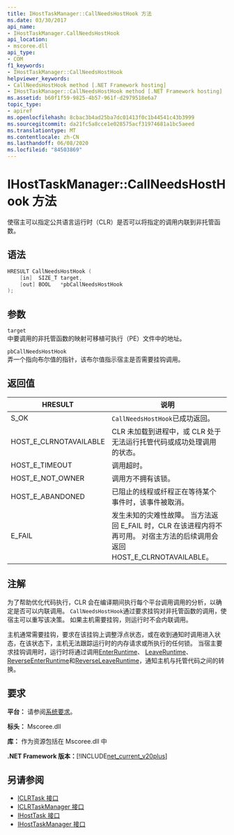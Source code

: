 ```yaml
---
title: IHostTaskManager::CallNeedsHostHook 方法
ms.date: 03/30/2017
api_name:
- IHostTaskManager.CallNeedsHostHook
api_location:
- mscoree.dll
api_type:
- COM
f1_keywords:
- IHostTaskManager::CallNeedsHostHook
helpviewer_keywords:
- CallNeedsHostHook method [.NET Framework hosting]
- IHostTaskManager::CallNeedsHostHook method [.NET Framework hosting]
ms.assetid: b60f1f59-9825-4b57-961f-d2979518e6a7
topic_type:
- apiref
ms.openlocfilehash: 8cbac3b4ad25ba7dc01413f0c1b44541c43b3999
ms.sourcegitcommit: da21fc5a8cce1e028575acf31974681a1bc5aeed
ms.translationtype: MT
ms.contentlocale: zh-CN
ms.lasthandoff: 06/08/2020
ms.locfileid: "84503869"
---
```

# <a name="ihosttaskmanagercallneedshosthook-method"></a>IHostTaskManager::CallNeedsHostHook 方法
使宿主可以指定公共语言运行时（CLR）是否可以将指定的调用内联到非托管函数。  
  
## <a name="syntax"></a>语法  
  
```cpp  
HRESULT CallNeedsHostHook (  
    [in]  SIZE_T target,
    [out] BOOL   *pbCallNeedsHostHook  
);  
```  
  
## <a name="parameters"></a>参数  
 `target`  
 中要调用的非托管函数的映射可移植可执行（PE）文件中的地址。  
  
 `pbCallNeedsHostHook`  
 弄一个指向布尔值的指针，该布尔值指示宿主是否需要挂钩调用。  
  
## <a name="return-value"></a>返回值  
  
|HRESULT|说明|  
|-------------|-----------------|  
|S_OK|`CallNeedsHostHook`已成功返回。|  
|HOST_E_CLRNOTAVAILABLE|CLR 未加载到进程中，或 CLR 处于无法运行托管代码或成功处理调用的状态。|  
|HOST_E_TIMEOUT|调用超时。|  
|HOST_E_NOT_OWNER|调用方不拥有该锁。|  
|HOST_E_ABANDONED|已阻止的线程或纤程正在等待某个事件时，该事件被取消。|  
|E_FAIL|发生未知的灾难性故障。 当方法返回 E_FAIL 时，CLR 在该进程内将不再可用。 对宿主方法的后续调用会返回 HOST_E_CLRNOTAVAILABLE。|  
  
## <a name="remarks"></a>注解  
 为了帮助优化代码执行，CLR 会在编译期间执行每个平台调用调用的分析，以确定是否可以内联调用。 `CallNeedsHostHook`通过要求挂钩对非托管函数的调用，使宿主可以重写该决策。 如果主机需要挂钩，则运行时不会内联调用。  
  
 主机通常需要挂钩，要求在该挂钩上调整浮点状态，或在收到通知时调用进入状态，在该状态下，主机无法跟踪运行时的内存请求或所执行的任何锁。 当宿主要求挂钩调用时，运行时将通过调用[EnterRuntime](ihosttaskmanager-enterruntime-method.md)、 [LeaveRuntime](ihosttaskmanager-leaveruntime-method.md)、 [ReverseEnterRuntime](ihosttaskmanager-reverseenterruntime-method.md)和[ReverseLeaveRuntime](ihosttaskmanager-reverseleaveruntime-method.md)，通知主机与托管代码之间的转换。  
  
## <a name="requirements"></a>要求  
 **平台：** 请参阅[系统要求](../../get-started/system-requirements.md)。  
  
 **标头：** Mscoree.dll  
  
 **库：** 作为资源包括在 Mscoree.dll 中  
  
 **.NET Framework 版本：**[!INCLUDE[net_current_v20plus](../../../../includes/net-current-v20plus-md.md)]  
  
## <a name="see-also"></a>另请参阅

- [ICLRTask 接口](iclrtask-interface.md)
- [ICLRTaskManager 接口](iclrtaskmanager-interface.md)
- [IHostTask 接口](ihosttask-interface.md)
- [IHostTaskManager 接口](ihosttaskmanager-interface.md)

